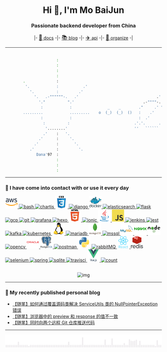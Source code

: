 <div align="center">
    <h1>Hi 👋, I'm Mo BaiJun</h1>
    <h3>Passionate backend developer from China</h3>
    <p> |-
        <a href="https://docs.mobaijun.com"><span style="font-size: 18px;">📝</span> docs</a> -|-
        <a href="https://www.mobaijun.com"><span style="font-size: 18px;">📚</span> blog</a> -|-
        <a href="https://api.mobaijun.com"><span style="font-size: 18px;">✈️</span> api</a> -|-
        <a href="https://github.com/april-projects"><span style="font-size: 18px;">🏦</span> organize</a> -|
    </p>
</div>


---


```bash
                                                                                               
                       :                                                                                                    
                       :                                                                                                    
                       :                                                                                                    
                       :                                                                                                    
        .              :                                                                                                    
         '.            :           .'                                                                                       
           '.          :         .'                                                                                         
             '.   .-""""""-.   .'                                   .'':                                                    
               '."          ".'                               .-""""-.'         .---.          .----.        .-"""-.        
                :            :                _    _        ."     .' ".    ..."     "...    ."      ".    ."       ".      
        .........            .........    o  (_)  (_)  ()   :    .'    :   '..:.......:..'   :        :    :         :   o  
                :            :                              :  .'      :       '.....'       '.      .'    '.       .'      
                 :          :                             .'.'.      .'                        `''''`        `'''''`        
                  '........'                              ''   ``````                                                       
                 .'    :   '.                                                                                               
               .'      :     '.                                                                                             
             .'        :       '.                                                                                           
           .'          :         '.                                                                                         
              Dana'97  :                                                                                                    
                       :                                                                                                    
                       :                                                                                                    
                       :                                                                                                    
```


---

### 🚀 I have come into contact with or use it every day

<div align="center">
    <p align="left">
        <a href="https://aws.amazon.com" target="_blank" rel="noreferrer">
            <img src="https://raw.githubusercontent.com/devicons/devicon/master/icons/amazonwebservices/amazonwebservices-original-wordmark.svg" alt="aws" width="40" height="40"/>
        </a>
        <a href="https://www.gnu.org/software/bash/" target="_blank" rel="noreferrer">
            <img src="https://www.vectorlogo.zone/logos/gnu_bash/gnu_bash-icon.svg" alt="bash" width="40" height="40"/>
        </a>
        <a href="https://www.chartjs.org" target="_blank" rel="noreferrer">
            <img src="https://www.chartjs.org/media/logo-title.svg" alt="chartjs" width="40" height="40"/>
        </a>
        <a href="https://www.w3schools.com/css/" target="_blank" rel="noreferrer">
            <img src="https://raw.githubusercontent.com/devicons/devicon/master/icons/css3/css3-original-wordmark.svg" alt="css3" width="40" height="40"/>
        </a>
        <a href="https://www.djangoproject.com/" target="_blank" rel="noreferrer">
            <img src="https://cdn.worldvectorlogo.com/logos/django.svg" alt="django" width="40" height="40"/>
        </a>
        <a href="https://www.docker.com/" target="_blank" rel="noreferrer">
            <img src="https://raw.githubusercontent.com/devicons/devicon/master/icons/docker/docker-original-wordmark.svg" alt="docker" width="40" height="40"/>
        </a>
        <a href="https://www.elastic.co" target="_blank" rel="noreferrer">
            <img src="https://www.vectorlogo.zone/logos/elastic/elastic-icon.svg" alt="elasticsearch" width="40" height="40"/>
        </a>
        <a href="https://flask.palletsprojects.com/" target="_blank" rel="noreferrer">
            <img src="https://www.vectorlogo.zone/logos/pocoo_flask/pocoo_flask-icon.svg" alt="flask" width="40" height="40"/>
        </a>
        <a href="https://cloud.google.com" target="_blank" rel="noreferrer">
            <img src="https://www.vectorlogo.zone/logos/google_cloud/google_cloud-icon.svg" alt="gcp" width="40" height="40"/>
        </a>
        <a href="https://git-scm.com/" target="_blank" rel="noreferrer">
            <img src="https://www.vectorlogo.zone/logos/git-scm/git-scm-icon.svg" alt="git" width="40" height="40"/>
        </a>
        <a href="https://grafana.com" target="_blank" rel="noreferrer">
            <img src="https://www.vectorlogo.zone/logos/grafana/grafana-icon.svg" alt="grafana" width="40" height="40"/>
        </a>
        <a href="hexo.io/" target="_blank" rel="noreferrer">
            <img src="https://www.vectorlogo.zone/logos/hexoio/hexoio-icon.svg" alt="hexo" width="40" height="40"/>
        </a>
        <a href="https://www.w3.org/html/" target="_blank" rel="noreferrer">
            <img src="https://raw.githubusercontent.com/devicons/devicon/master/icons/html5/html5-original-wordmark.svg" alt="html5" width="40" height="40"/>
        </a>
        <a href="https://ionicframework.com" target="_blank" rel="noreferrer">
            <img src="https://upload.wikimedia.org/wikipedia/commons/d/d1/Ionic_Logo.svg" alt="ionic" width="40" height="40"/>
        </a>
        <a href="https://www.java.com" target="_blank" rel="noreferrer">
            <img src="https://raw.githubusercontent.com/devicons/devicon/master/icons/java/java-original.svg" alt="java" width="40" height="40"/>
        </a>
        <a href="https://developer.mozilla.org/en-US/docs/Web/JavaScript" target="_blank" rel="noreferrer">
            <img src="https://raw.githubusercontent.com/devicons/devicon/master/icons/javascript/javascript-original.svg" alt="javascript" width="40" height="40"/>
        </a>
        <a href="https://www.jenkins.io" target="_blank" rel="noreferrer">
            <img src="https://www.vectorlogo.zone/logos/jenkins/jenkins-icon.svg" alt="jenkins" width="40" height="40"/>
        </a>
        <a href="https://jestjs.io" target="_blank" rel="noreferrer">
            <img src="https://www.vectorlogo.zone/logos/jestjsio/jestjsio-icon.svg" alt="jest" width="40" height="40"/>
        </a>
        <a href="https://kafka.apache.org/" target="_blank" rel="noreferrer">
            <img src="https://www.vectorlogo.zone/logos/apache_kafka/apache_kafka-icon.svg" alt="kafka" width="40" height="40"/>
        </a>
        <a href="https://kubernetes.io" target="_blank" rel="noreferrer">
            <img src="https://www.vectorlogo.zone/logos/kubernetes/kubernetes-icon.svg" alt="kubernetes" width="40" height="40"/>
        </a>
        <a href="https://www.linux.org/" target="_blank" rel="noreferrer">
            <img src="https://raw.githubusercontent.com/devicons/devicon/master/icons/linux/linux-original.svg" alt="linux" width="40" height="40"/>
        </a>
        <a href="https://mariadb.org/" target="_blank" rel="noreferrer">
            <img src="https://www.vectorlogo.zone/logos/mariadb/mariadb-icon.svg" alt="mariadb" width="40" height="40"/>
        </a>
        <a href="https://www.mongodb.com/" target="_blank" rel="noreferrer">
            <img src="https://raw.githubusercontent.com/devicons/devicon/master/icons/mongodb/mongodb-original-wordmark.svg" alt="mongodb" width="40" height="40"/>
        </a>
        <a href="https://www.microsoft.com/en-us/sql-server" target="_blank" rel="noreferrer">
            <img src="https://www.svgrepo.com/show/303229/microsoft-sql-server-logo.svg" alt="mssql" width="40" height="40"/>
        </a>
        <a href="https://www.mysql.com/" target="_blank" rel="noreferrer">
            <img src="https://raw.githubusercontent.com/devicons/devicon/master/icons/mysql/mysql-original-wordmark.svg" alt="mysql" width="40" height="40"/>
        </a>
        <a href="https://www.nginx.com" target="_blank" rel="noreferrer">
            <img src="https://raw.githubusercontent.com/devicons/devicon/master/icons/nginx/nginx-original.svg" alt="nginx" width="40" height="40"/>
        </a>
        <a href="https://nodejs.org" target="_blank" rel="noreferrer">
            <img src="https://raw.githubusercontent.com/devicons/devicon/master/icons/nodejs/nodejs-original-wordmark.svg" alt="nodejs" width="40" height="40"/>
        </a>
        <a href="https://opencv.org/" target="_blank" rel="noreferrer">
            <img src="https://www.vectorlogo.zone/logos/opencv/opencv-icon.svg" alt="opencv" width="40" height="40"/>
        </a>
        <a href="https://www.oracle.com/" target="_blank" rel="noreferrer">
            <img src="https://raw.githubusercontent.com/devicons/devicon/master/icons/oracle/oracle-original.svg" alt="oracle" width="40" height="40"/>
        </a>
        <a href="https://www.postgresql.org" target="_blank" rel="noreferrer">
            <img src="https://raw.githubusercontent.com/devicons/devicon/master/icons/postgresql/postgresql-original-wordmark.svg" alt="postgresql" width="40" height="40"/>
        </a>
        <a href="https://postman.com" target="_blank" rel="noreferrer">
            <img src="https://www.vectorlogo.zone/logos/getpostman/getpostman-icon.svg" alt="postman" width="40" height="40"/>
        </a>
        <a href="https://www.python.org" target="_blank" rel="noreferrer">
            <img src="https://raw.githubusercontent.com/devicons/devicon/master/icons/python/python-original.svg" alt="python" width="40" height="40"/>
        </a>
        <a href="https://www.rabbitmq.com" target="_blank" rel="noreferrer">
            <img src="https://www.vectorlogo.zone/logos/rabbitmq/rabbitmq-icon.svg" alt="rabbitMQ" width="40" height="40"/>
        </a>
        <a href="https://reactjs.org/" target="_blank" rel="noreferrer">
            <img src="https://raw.githubusercontent.com/devicons/devicon/master/icons/react/react-original-wordmark.svg" alt="react" width="40" height="40"/>
        </a>
        <a href="https://redis.io" target="_blank" rel="noreferrer">
            <img src="https://raw.githubusercontent.com/devicons/devicon/master/icons/redis/redis-original-wordmark.svg" alt="redis" width="40" height="40"/>
        </a>
        <a href="https://www.selenium.dev" target="_blank" rel="noreferrer">
            <img src="https://raw.githubusercontent.com/detain/svg-logos/780f25886640cef088af994181646db2f6b1a3f8/svg/selenium-logo.svg" alt="selenium" width="40" height="40"/>
        </a>
        <a href="https://spring.io/" target="_blank" rel="noreferrer">
            <img src="https://www.vectorlogo.zone/logos/springio/springio-icon.svg" alt="spring" width="40" height="40"/>
        </a>
        <a href="https://www.sqlite.org/" target="_blank" rel="noreferrer">
            <img src="https://www.vectorlogo.zone/logos/sqlite/sqlite-icon.svg" alt="sqlite" width="40" height="40"/>
        </a>
        <a href="https://travis-ci.org" target="_blank" rel="noreferrer">
            <img src="https://www.vectorlogo.zone/logos/travis-ci/travis-ci-icon.svg" alt="travisci" width="40" height="40"/>
        </a>
        <a href="https://vuejs.org/" target="_blank" rel="noreferrer">
            <img src="https://raw.githubusercontent.com/devicons/devicon/master/icons/vuejs/vuejs-original-wordmark.svg" alt="vuejs" width="40" height="40"/>
        </a>
        <a href="https://www.mobaijun.com" target="_blank" rel="noreferrer">
            <img src="https://profile-counter.glitch.me/mobaijun/count.svg" alt="count" width="180" height="40"/>
        </a>
    </p>
    <br/>
    <img src="https://github-readme-streak-stats.herokuapp.com?user=mobaijun&locale=zh&date_format=%5BY.%5Dn.j" alt="img"/>
</div>

---

### 📕 My recently published personal blog

<!-- BLOG-POST-LIST:START -->
- [【随笔】如何通过覆盖源码类解决 ServiceUtils 类的 NullPointerException 错误](https://www.mobaijun.com/posts/474240225.html)
- [【随笔】浏览器中的 preview 和 response 的值不一致](https://www.mobaijun.com/posts/461257689.html)
- [【随笔】同时向两个远程 Git 仓库推送代码](https://www.mobaijun.com/posts/812946667.html)
<!-- BLOG-POST-LIST:END -->

---
<div align="right">
    <img style="max-width: 100%; height: auto;" alt="bars" src="./img/bars.gif"/>
</div>
